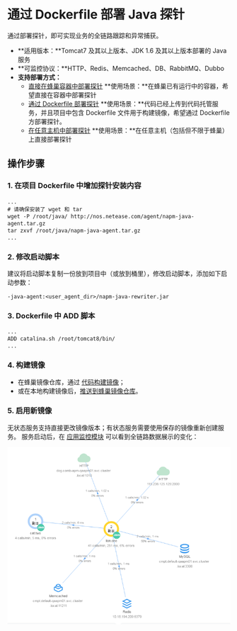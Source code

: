 # 通过 Dockerfile 部署 Java 探针 

通过部署探针，即可实现业务的全链路跟踪和异常捕获。

* **适用版本：**Tomcat7 及其以上版本、JDK 1.6 及其以上版本部署的 Java 服务
* **可监控协议：**HTTP、Redis、Memcached、DB、RabbitMQ、Dubbo
* **支持部署方式：**
	* [直接在蜂巢容器中部署探针](../md.html#!运维工具/性能监控-新版/性能监控使用指南/部署探针/部署Java探针.md)
		**使用场景：**在蜂巢已有运行中的容器，希望直接在容器中部署探针
	* [通过 Dockerfile 部署探针](../md.html#!运维工具/性能监控-新版/性能监控使用指南/部署探针/部署Java探针-容器-Dockerfile.md)
		**使用场景：**代码已经上传到代码托管服务，并且项目中包含 Dockerfile 文件用于构建镜像，希望通过 Dockerfile 方部署探针。 
	* [在任意主机中部署探针](../md.html#!运维工具/性能监控-新版/性能监控使用指南/部署探针/部署Java探针-主机.md)
		**使用场景：**在任意主机（包括但不限于蜂巢）上直接部署探针

## 操作步骤

### 1. 在项目 Dockerfile 中增加探针安装内容

	...
	# 请确保安装了 wget 和 tar
	wget -P /root/java/ http://nos.netease.com/agent/napm-java-agent.tar.gz  
	tar zxvf /root/java/napm-java-agent.tar.gz
	...

### 2. 修改启动脚本

建议将启动脚本复制一份放到项目中（或放到桶里），修改启动脚本，添加如下启动参数：

	-java-agent:<user_agent_dir>/napm-java-rewriter.jar

### 3. Dockerfile 中 ADD 脚本

	...
	ADD catalina.sh /root/tomcat8/bin/
	...

### 4. 构建镜像

* 在蜂巢镜像仓库，通过 [代码构建镜像](http://support.c.163.com/md.html#!计算服务/镜像仓库/使用指南/创建自定义镜像.md)；
* 或在本地构建镜像后，[推送到蜂巢镜像仓库](http://support.c.163.com/md.html#!计算服务/镜像仓库/使用指南/推送本地镜像.md)。

### 5. 启用新镜像

无状态服务支持直接更改镜像版本；有状态服务需要使用保存的镜像重新创建服务。
服务启动后，在 [应用监控模块](https://c.163.com/dashboard#/m/apm/) 可以看到全链路数据展示的变化：

![](../../image/性能监控使用指南-部署Java探针-效果.png)
